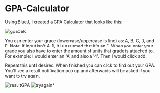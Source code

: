 # GPA-Calculator

Using BlueJ, I created a GPA Calculator that looks like this:

![gpaCalc](https://i.ibb.co/L9Sj5kG/screenshot-Of-GPACalc.png)


You can enter your grade (lowercase/uppercase is fine) as: A, B, C, D, and F. Note: If input isn't A-D, it is assumed that it's an F. When you enter your grade you also have to enter the amount of units that grade is attached to. 
For example: I would enter an 'A' and also a '4'. Then I would click add. 

Repeat this until desired. When finished you can click to find out your GPA. You'll see a result notification pop up and afterwards will be asked if you want to try again.  

![resultGPA](https://i.ibb.co/cCqmQr9/GPAresult.png)
![tryagain?](https://i.ibb.co/qrMW0Mw/tryagain.png)
